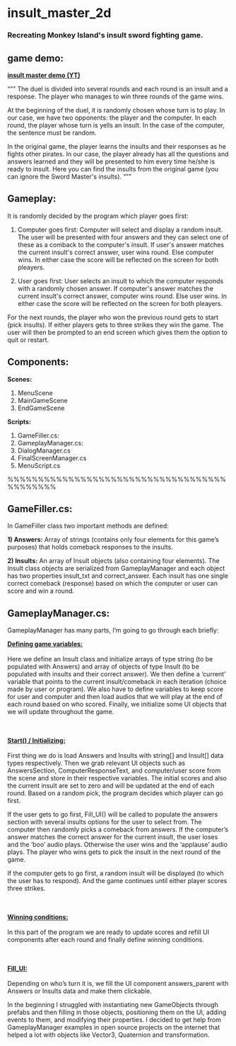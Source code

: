 # insult_master_2d
### Recreating Monkey Island's insult sword fighting game.

## game demo:

**[insult master demo (YT)](https://www.youtube.com/watch?v=MxZ12_gpjvw)**

“””
The duel is divided into several rounds and each round is an insult and a response. The player who manages to win three rounds of the game wins. 

At the beginning of the duel, it is randomly chosen whose turn is to play. In our case, we have two opponents: the player and the computer. In each round, the player whose turn is yells an insult. In the case of the computer, the sentence must be random. 

In the original game, the player learns the insults and their responses as he fights other pirates. In our case, the player already has all the questions and answers learned and they will be presented to him every time he/she is ready to insult. Here you can find the insults from the original game (you can ignore the Sword Master's insults). 
“””

## Gameplay:
It is randomly decided by the program which player goes first:

1. Computer goes first: Computer will select and display a random insult. The user will be presented with four answers and they can select one of these as a comback to the computer's insult. If user's answer matches the current insult's correct answer, user wins round. Else computer wins. In either case the score will be reflected on the screen for both pleayers.

2. User goes first: User selects an insult to which the computer responds with a randomly chosen answer. If computer's answer matches the current insult's correct answer, computer wins round. Else user wins. In either case the score will be reflected on the screen for both pleayers.

For the next rounds, the player who won the previous round gets to start (pick insults). If either players gets to three strikes they win the game. The user will then be prompted to an end screen which gives them the option to quit or restart.

## Components:

**Scenes:**
1. MenuScene
2. MainGameScene
3. EndGameScene


**Scripts:**
1. GameFiller.cs:
2. GameplayManager.cs:
3. DialogManager.cs
4. FinalScreenManager.cs
5. MenuScript.cs

%%%%%%%%%%%%%%%%%%%%%%%%%%%%%%%%%%%%%%%%%%%%

## GameFiller.cs:

In GameFiller class two important methods are defined: 

**1) Answers:**
Array of strings (contains only four elements for this game’s purposes) that holds comeback responses to the insults.


**2) Insults:**
An array of Insult objects (also containing four elements). The Insult class objects are serialized from GameplayManager and each object has two properties insult_txt and correct_answer. Each insult has one single correct comeback (response) based on which the computer or user can score and win a round.


## GameplayManager.cs:

GameplayManager has many parts, I’m going to go through each briefly: 

<ins> **Defining game variables:** </ins> 
<br><br>
Here we define an Insult class and initialize arrays of type string (to be populated with Answers) and array of objects of type Insult (to be populated with insults and their correct answer). We then define a ‘current’ variable that points to the current insult/comeback in each iteration (choice made by user or program). We also have to define variables to keep score for user and computer and then load audios that we will play at the end of each round based on who scored. Finally, we initialize some UI objects that we will update throughout the game.
<br><br><br>

<ins> **Start() / Initializing:** </ins>
<br><br>
First thing we do is load Answers and Insults with string[] and Insult[] data types respectively. Then we grab relevant UI objects such as AnswersSection, ComputerResponseText, and computer/user score from the scene and store in their respective variables. The initial scores and also the current insult are set to zero and will be updated at the end of each round. Based on a random pick, the program decides which player can go first. 

If the user gets to go first, Fill_UI() will be called to populate the answers section with several insults options for the user to select from. The computer then randomly picks a comeback from answers. If the computer’s answer matches the correct answer for the current insult, the user loses and the ‘boo’ audio plays. Otherwise the user wins and the ‘applause’ audio plays. The player who wins gets to pick the insult in the next round of the game.

If the computer gets to go first, a random insult will be displayed (to which the user has to respond). And the game continues until either player scores three strikes.
<br><br><br>

<ins> **Winning conditions:** </ins>
<br><br>
In this part of the program we are ready to update scores and refill UI components after each round and finally define winning conditions.
<br><br><br>

<ins> **Fill_UI:** </ins>
<br><br>
Depending on who’s turn it is, we fill the UI component answers_parent with Answers or Insults data and make them clickable.

In the beginning I struggled with instantiating new GameObjects through prefabs and then filling in those objects, positioning them on the UI, adding events to them, and modifying their properties. I decided to get help from GameplayManager examples in open source projects on the internet that helped a lot with objects like Vector3, Quaternion and transformation.
<br><br><br>


